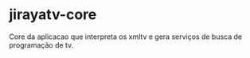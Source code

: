 jirayatv-core
=============

Core da aplicacao que interpreta os xmltv e gera serviços de busca de programação de tv.
